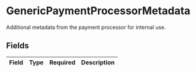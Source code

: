 # GenericPaymentProcessorMetadata

Additional metadata from the payment processor for internal use.


## Fields

| Field       | Type        | Required    | Description |
| ----------- | ----------- | ----------- | ----------- |
